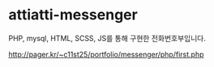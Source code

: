 # attiatti-messenger

PHP, mysql, HTML, SCSS, JS를 통해 구현한 전화번호부입니다.

http://pager.kr/~c11st25/portfolio/messenger/php/first.php
